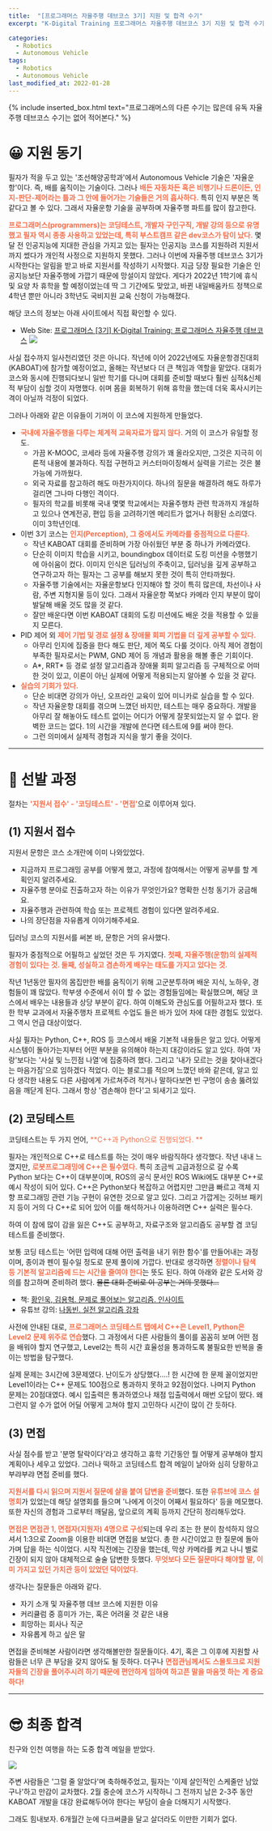```yaml
---
title:  "[프로그래머스 자율주행 데브코스 3기] 지원 및 합격 수기"
excerpt: "K-Digital Training 프로그래머스 자율주행 데브코스 3기 지원 및 합격 수기"

categories:
  - Robotics
  - Autonomous Vehicle
tags:
  - Robotics
  - Autonomous Vehicle
last_modified_at: 2022-01-28
---
```


{% include inserted_box.html text="프로그래머스의 다른 수기는 많은데 유독 자율주행 데브코스 수기는 없어 적어본다." %}

# 😀 지원 동기
필자가 적을 두고 있는 '조선해양공학과'에서 Autonomous Vehicle 기술은 '자율운항'이다. 즉, 배를 움직이는 기술이다. 그러나 <span style="color: #f56e4a">**배든 자동차든 혹은 비행기나 드론이든, 인지-판단-제어라는 틀과 그 안에 들어가는 기술들은 거의 흡사하다.**</span> 특히 인지 부분은 똑같다고 볼 수 있다. 그래서 자율운항 기술을 공부하며 자율주행 파트를 많이 참고한다.

<span style="color: #f56e4a">**프로그래머스(programmers)는 코딩테스트, 개발자 구인구직, 개발 강의 등으로 유명했고 필자 역시 종종 사용하고 있었는데, 특히 부스트캠프 같은 dev코스가 탐이 났다.**</span> 몇 달 전 인공지능에 지대한 관심을 가지고 있는 필자는 인공지능 코스를 지원하려 지원서까지 썼다가 개인적 사정으로 지원하지 못했다. 그러나 이번에 자율주행 데브코스 3기가 시작한다는 알림을 받고 바로 지원서를 작성하기 시작했다. 지금 당장 필요한 기술은 인공지능보단 자율주행에 가깝기 때문에 망설이지 않았다. 게다가 2022년 1학기에 휴식 및 요양 차 휴학을 할 예정이었는데 딱 그 기간에도 맞았고, 바뀐 내일배움카드 정책으로 4학년 뿐만 아니라 3학년도 국비지원 교육 신청이 가능해졌다.

해당 코스의 정보는 아래 사이트에서 직접 확인할 수 있다.

* Web Site: [프로그래머스 [3기] K-Digital Training: 프로그래머스 자율주행 데브코스](https://programmers.co.kr/learn/courses/13295)
![](https://images.velog.io/images/717lumos/post/1598b60a-919e-492d-bc32-a37fe217289c/image.png)

사실 접수까지 일사천리였던 것은 아니다. 작년에 이어 2022년에도 자율운항경진대회(KABOAT)에 참가할 예정이었고, 올해는 작년보다 더 큰 책임과 역할을 맡았다. 대회가 코스와 동시에 진행되다보니 일반 학기를 다니며 대회를 준비할 때보다 훨씬 심적&신체적 부담이 심할 것이 자명했다. 쉬며 몸을 회복하기 위해 휴학을 했는데 더욱 혹사시키는 격이 아닐까 걱정이 되었다.

그러나 아래와 같은 이유들이 기꺼이 이 코스에 지원하게 만들었다.

* <span style="color: #f56e4a">**국내에 자율주행을 다루는 체계적 교육자료가 많지 않다.**</span> 거의 이 코스가 유일할 정도.
  * 가끔 K-MOOC, 코세라 등에 자율주행 강의가 꽤 올라오지만, 그것은 지극히 이론적 내용에 불과하다. 직접 구현하고 커스터마이징해서 실력을 기르는 것은 불가능에 가까웠다.
  * 외국 자료를 참고하려 해도 마찬가지이다. 하나의 질문을 해결하려 해도 하루가 걸리면 그나마 다행인 격이다.
  * 필자의 학교를 비롯해 국내 몇몇 학교에서는 자율주행차 관련 학과까지 개설하고 있으나 연계전공, 편입 등을 고려하기엔 메리트가 없거나 허황된 소리였다. 이미 3학년인데.
* 이번 3기 코스는 <span style="color: #f56e4a">**인지(Perception), 그 중에서도 카메라를 중점적으로 다룬다.**</span>
  * 작년 KABOAT 대회를 준비하며 가장 아쉬웠던 부분 중 하나가 카메라였다.
  * 단순히 이미지 학습을 시키고, boundingbox 데이터로 도킹 미션을 수행했기에 아쉬움이 컸다. 이미지 인식은 딥러닝의 주축이고, 딥러닝을 깊게 공부하고 연구하고자 하는 필자는 그 공부를 해보지 못한 것이 특히 안타까웠다.
  * 자율주행 기술에서는 자율운항보다 인지해야 할 것이 특히 많은데, 차선이나 사람, 주변 지형지물 등이 있다. 그래서 자율운항 쪽보다 카메라 인지 부분이 많이 발달해 배울 것도 많을 것 같다.
  * 잘만 배운다면 이번 KABOAT 대회의 도킹 미션에도 배운 것을 적용할 수 있을지 모른다.
* PID 제어 외 <span style="color: #f56e4a">**제어 기법 및 경로 설정 & 장애물 회피 기법을 더 깊게 공부할 수 있다.**</span>
  * 아무리 인지에 집중을 한다 해도 판단, 제어 쪽도 다룰 것이다. 아직 제어 경험이 부족한 필자로서는 PWM, GND 제어 등 개념과 활용을 해볼 좋은 기회이다.
  * A*, RRT* 등 경로 설정 알고리즘과 장애물 회피 알고리즘 등 구체적으로 어떠한 것이 있고, 이론이 아닌 실제에 어떻게 적용되는지 알아볼 수 있을 것 같다.
* <span style="color: #f56e4a">**실습의 기회가 있다.**</span>
  * 단순 비대면 강의가 아닌, 오프라인 교육이 있어 미니카로 실습을 할 수 있다.
  * 작년 자율운항 대회를 겪으며 느꼈던 바지만, 테스트는 매우 중요하다. 개발을 아무리 잘 해놓아도 테스트 없이는 어디가 어떻게 잘못되었는지 알 수 없다. 완벽한 코드는 없다. 1의 시간을 개발에 쓴다면 테스트에 9를 써야 한다.
  * 그런 의미에서 실제적 경험과 지식을 쌓기 좋을 것이다.

- - -

# 🤔 선발 과정
절차는 <span style="color: #f56e4a">**'지원서 접수' - '코딩테스트' - '면접'**</span>으로 이루어져 있다.

## (1) 지원서 접수
지원서 문항은 코스 소개란에 이미 나와있었다.

* 지금까지 프로그래밍 공부를 어떻게 했고, 과정에 참여해서는 어떻게 공부를 할 계획인지 알려주세요.
* 자율주행 분야로 진출하고자 하는 이유가 무엇인가요? 명확한 신청 동기가 궁금해요.
* 자율주행과 관련하여 학습 또는 프로젝트 경험이 있다면 알려주세요.
* 나의 장단점을 자유롭게 이야기해주세요.

딥러닝 코스의 지원서를 써본 바, 문항은 거의 유사했다.

필자가 중점적으로 어필하고 싶었던 것은 두 가지였다. <span style="color: #f56e4a">**첫째, 자율주행(운항)의 실제적 경험이 있다는 것. 둘째, 성실하고 겸손하게 배우는 태도를 가지고 있다는 것.**</span>

작년 1년동안 필자의 몸집만한 배를 움직이기 위해 고군분투하며 배운 지식, 노하우, 경험들이 꽤 많았다. 학부생 수준에서 쉬이 할 수 없는 경험들임에는 확실했으며, 해당 코스에서 배우는 내용들과 상당 부분이 같다. 하여 이해도와 관심도를 어필하고자 했다. 또한 학부 교과에서 자율주행차 프로젝트 수업도 들은 바가 있어 차에 대한 경험도 있었다. 그 역시 언급 대상이었다.

사실 필자는 Python, C++, ROS 등 코스에서 배울 기본적 내용들은 알고 있다. 어떻게 시스템이 돌아가는지부터 어떤 부분을 유의해야 하는지 대강이라도 알고 있다. 하여 '자랑'보다는 '사실 및 느낀점 나열'에 집중하려 했다. 그리고 '내가 모르는 것을 찾아내겠다는 마음가짐'으로 임하겠다 적었다. 이는 블로그를 적으며 느꼈던 바와 같은데, 알고 있다 생각한 내용도 다른 사람에게 가르쳐주려 적거나 말하다보면 빈 구멍이 송송 뚫려있음을 깨닫게 된다. 그래서 항상 '겸손해야 한다'고 되새기고 있다.

## (2) 코딩테스트
코딩테스트는 두 가지 언어, <span style="color: #f56e4a">**C++과 Python으로 진행되었다. **</span>

필자는 개인적으로 C++로 테스트를 하는 것이 매우 바람직하다 생각했다. 작년 내내 느꼈지만, <span style="color: #f56e4a">**로봇프로그래밍에 C++은 필수였다.**</span> 특히 조금씩 고급과정으로 갈 수록 Python 보다는 C++이 대부분이며, ROS의 공식 문서인 ROS Wiki에도 대부분 C++로 예시 작성이 되어 있다. C++은 Python보다 복잡하고 어렵지만 그만큼 빠르고 객체 지향 프로그래밍 관련 기능 구현이 유연한 것으로 알고 있다. 그리고 가깝게는 깃허브 패키지 등이 거의 다 C++로 되어 있어 이를 해석하거나 이용하려면 C++ 실력은 필수다.

하여 이 참에 많이 감을 잃은 C++도 공부하고, 자료구조와 알고리즘도 공부할 겸 코딩테스트를 준비했다. 

보통 코딩 테스트는 '어떤 입력에 대해 어떤 출력을 내기 위한 함수'를 만들어내는 과정이며, 종이과 펜이 필수일 정도로 문제 풀이에 가깝다. 반대로 생각하면 <span style="color: #f56e4a">**정렬이나 탐색 등 기본적 알고리즘에 드는 시간을 줄여야 한다**</span>는 뜻도 된다. 하여 아래와 같은 도서와 강의를 참고하며 준비하려 했다. ~~물론 대회 준비로 이 공부는 거의 못했다...~~

* 책: [황인욱, 김용혁. 문제로 풀어보는 알고리즘. 인사이트](https://book.naver.com/bookdb/book_detail.naver?bid=6972853)
* 유튜브 강의: [나동빈. 실전 알고리즘 강좌](https://www.youtube.com/playlist?list=PLRx0vPvlEmdDHxCvAQS1_6XV4deOwfVrz)

사전에 안내된 대로, <span style="color: #f56e4a">**프로그래머스 코딩테스트 탭에서 C++은 Level1, Python은 Level2 문제 위주로 연습**</span>했다. 그 과정에서 다른 사람들의 풀이를 꼼꼼히 보며 어떤 점을 배워야 할지 연구했고, Level2는 특히 시간 효율성을 통과하도록 불필요한 반복을 줄이는 방법을 탐구했다.

실제 문제는 3시간에 3문제였다. 난이도가 상당했다....! 한 시간에 한 문제 꼴이었지만 Level1이라는 C++ 문제도 100점으로 통과하지 못하고 92점이었다. 나머지 Python 문제는 20점대였다. 예시 입출력은 통과하였으나 채점 입출력에서 매번 오답이 떴다. 왜 그런지 알 수가 없어 어딜 어떻게 고쳐야 할지 고민하다 시간이 많이 간 듯하다.

## (3) 면접
사실 점수를 받고 '분명 탈락이다'라고 생각하고 휴학 기간동안 뭘 어떻게 공부해야 할지 계획이나 세우고 있었다. 그러나 떡하고 코딩테스트 합격 메일이 날아와 심히 당황하고 부랴부랴 면접 준비를 했다.

<span style="color: #f56e4a">**지원서를 다시 읽으며 지원서 질문에 살을 붙여 답변을 준비**</span>했다. 또한 <span style="color: #f56e4a">**유튜브에 코스 설명회**</span>가 있었는데 해당 설명회를 들으며 '나에게 이것이 어째서 필요하다' 등을 메모했다. 또한 자신의 경험과 그로부터 깨달음, 앞으로의 계획 등까지 간단히 정리해두었다.

<span style="color: #f56e4a">**면접은 면접관 1, 면접자(지원자) 4명으로 구성**</span>되는데 우리 조는 한 분이 참석하지 않으셔서 1:3으로 Zoom을 이용한 비대면 면접을 보았다. 총 한 시간이었고 한 질문에 돌아가며 답을 하는 식이었다. 시작 직전에는 긴장을 했는데, 막상 카메라를 켜고 나니 별로 긴장이 되지 않아 대체적으로 술술 답변한 듯했다. <span style="color: #f56e4a">**무엇보다 모든 질문마다 해야할 말, 이미 가지고 있던 가치관 등이 있었던 덕이었다.**</span>

생각나는 질문들은 아래와 같다.

* 자기 소개 및 자율주행 데브 코스에 지원한 이유
* 커리큘럼 중 흥미가 가는, 혹은 어려울 것 같은 내용
* 희망하는 회사나 직군
* 자유롭게 하고 싶은 말

면접을 준비해본 사람이라면 생각해볼만한 질문들이다. 4기, 혹은 그 이후에 지원할 사람들은 너무 큰 부담을 갖지 않아도 될 듯하다. 더구나 <span style="color: #f56e4a">**면접관님께서도 스몰토크로 지원자들의 긴장을 풀어주시려 하기 때문에 편안하게 임하여 하고픈 말을 마음껏 하는 게 중요하다!**</span>

- - -

# 😎 최종 합격
친구와 인천 여행을 하는 도중 합격 메일을 받았다.

![](https://images.velog.io/images/717lumos/post/f4c1b008-b4eb-4e1f-831c-f55aa1e1a67d/image.png)

주변 사람들은 '그럴 줄 알았다'며 축하해주었고, 필자는 '이제 살인적인 스케줄만 남았구나'하고 만감이 교차했다. 2월 중순에 코스가 시작하니 그 전까지 남은 2-3주 동안 KABOAT 개발을 대강 완료해두어야 한다는 부담이 슬슬 더해지기 시작했다.

그래도 힘내보자. 6개월간 눈에 다크써클을 달고 살더라도 이만한 기회가 없다.